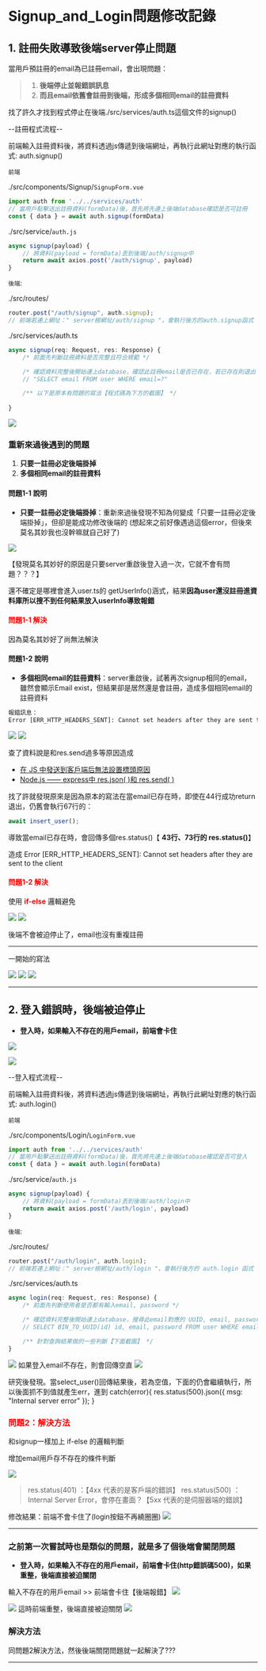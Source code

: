 # Signup_and_Login問題修改記錄

## 1. 註冊失敗導致後端server停止問題

當用戶預註冊的email為已註冊email，會出現問題：

>1. **後端停止並報錯誤訊息**
>2. **而且email依舊會註冊到後端，形成多個相同email的註冊資料**

找了許久才找到程式停止在後端./src/services/auth.ts這個文件的signup()

--註冊程式流程--

前端輸入註冊資料後，將資料透過js傳遞到後端網址，再執行此網址對應的執行函式: auth.signup()

`前端`

./src/components/Signup/`SignupForm.vue`

```js
import auth from '../../services/auth'
// 當用戶點擊送出註冊資料(formData)後，首先將先連上後端database確認是否可註冊
const { data } = await auth.signup(formData)
```

./src/service/`auth.js`

```js
async signup(payload) {
    // 將資料(payload = formData)丟到後端/auth/signup中
    return await axios.post('/auth/signup', payload)
}
```

`後端`:

./src/routes/

```js
router.post("/auth/signup", auth.signup);
// 前端若連上網址：" server根網址/auth/signup "，會執行後方的auth.signup函式
```

./src/services/auth.ts

```js
async signup(req: Request, res: Response) {
    /* 前面先判斷註冊資料是否完整且符合規範 */

    /* 確認資料完整後開始連上database，確認此註冊email是否已存在，若已存在則退出 */
    // "SELECT email FROM user WHERE email=?"

    /** 以下是原本有問題的寫法【程式碼為下方的截圖】 */
    
}
```

![](https://i.imgur.com/CQayLxT.jpg)


### 重新來過後遇到的問題

1. **只要一註冊必定後端掛掉**
2. **多個相同email的註冊資料**

#### 問題1-1 說明

- **只要一註冊必定後端掛掉**：重新來過後發現不知為何變成「只要一註冊必定後端掛掉」，但卻是能成功修改後端的
(想起來之前好像遇過這個error，但後來莫名其妙我也沒幹嘛就自己好了)

![](https://i.imgur.com/dhC5Hq4.png)

【發現莫名其妙好的原因是只要server重啟後登入過一次，它就不會有問題？？？】

還不確定是哪裡會進入user.ts的 getUserInfo()涵式，結果**因為user還沒註冊進資料庫所以搜不到任何結果放入userInfo導致報錯**

#### **<font color="Red">問題1-1 解決</font>**

因為莫名其妙好了尚無法解決

#### 問題1-2 說明

- **多個相同email的註冊資料**：server重啟後，試著再次signup相同的email，雖然會顯示Email exist，但結果卻是居然還是會註冊，造成多個相同email的註冊資料

```cmd
報錯訊息：
Error [ERR_HTTP_HEADERS_SENT]: Cannot set headers after they are sent to the client
```

![](https://i.imgur.com/nzu3ooJ.png)
![](https://i.imgur.com/SyUTy3E.png)

查了資料說是和res.send過多等原因造成

- [在 JS 中發送到客戶端后無法設置標頭原因](https://bobbyhadz.com/blog/javascript-error-cannot-set-headers-after-they-are-sent-to-client)
- [Node.js —— express中 res.json( )和 res.send( )](https://blog.csdn.net/starter_____/article/details/79068894)

找了許就發現原來是因為原本的寫法在當email已存在時，即使在44行成功return退出，仍舊會執行67行的：

```js
await insert_user(); 
```

導致當email已存在時，會回傳多個res.status()【 **43行、73行的 res.status()**】

造成 Error [ERR_HTTP_HEADERS_SENT]: Cannot set headers after they are sent to the client

#### **<font color="Red">問題1-2 解決</font>**

使用 **<font color="Red">if-else</font>** 邏輯避免

![](https://i.imgur.com/UHkukQF.png)
![](https://i.imgur.com/kQermEK.png)

後端不會被迫停止了，email也沒有重複註冊

---
一開始的寫法

![](https://i.imgur.com/Q4kddKm.jpg)
![](https://i.imgur.com/xTaouNL.jpg)
![](https://i.imgur.com/ywhnQqJ.jpg)

---

## 2. 登入錯誤時，後端被迫停止

- **登入時，如果輸入不存在的用戶email，前端會卡住**

![](https://i.imgur.com/2NqY5rp.png)

![](https://i.imgur.com/dyIsrCa.png)

--登入程式流程--

前端輸入註冊資料後，將資料透過js傳遞到後端網址，再執行此網址對應的執行函式: auth.login()

`前端`

./src/components/Login/`LoginForm.vue`

```js
import auth from '../../services/auth'
// 當用戶點擊送出註冊資料(formData)後，首先將先連上後端database確認是否可登入
const { data } = await auth.login(formData)
```

./src/service/`auth.js`

```js
async signup(payload) {
    // 將資料(payload = formData)丟到後端/auth/login中
    return await axios.post('/auth/login', payload)
}
```

`後端`:

./src/routes/

```js
router.post("/auth/login", auth.login);
// 前端若連上網址：" server根網址/auth/login "，會執行後方的 auth.login 函式
```

./src/services/auth.ts

```js
async login(req: Request, res: Response) {
    /* 前面先判斷使用者是否都有輸入email, password */

    /* 確認資料完整後開始連上database，搜尋此email對應的 UUID, email, password*/
    // SELECT BIN_TO_UUID(id) id, email, password FROM user WHERE email=?

    /** 針對查詢結果做的一些判斷【下面截圖】 */    
}
```

![](https://i.imgur.com/4OBUm3l.png)
如果登入email不存在，則會回傳空直
![](https://i.imgur.com/EARv2pU.png)

研究後發現。當select_user()回傳結果後，若為空值，下面的仍會繼續執行，所以後面抓不到值就產生err，進到
catch(error){
    res.status(500).json({ msg: "Internal server error" });
}

### **<font color="Red">問題2：解決方法</font>**

和signup一樣加上 if-else 的邏輯判斷

增加email用戶存不存在的條件判斷

![](https://i.imgur.com/Ank6FI0.png)

>res.status(401) ：【4xx 代表的是客戶端的錯誤】
res.status(500) ： Internal Server Error，會停在畫面？【5xx 代表的是伺服器端的錯誤】

修改結果：前端不會卡住了(login按鈕不再繞圈圈)
![](https://i.imgur.com/VhzApUW.png)

---

### 之前第一次嘗試時也是類似的問題，就是多了個後端會關閉問題

- **登入時，如果輸入不存在的用戶email，前端會卡住(http錯誤碼500)，如果重整，後端直接被迫關閉**

輸入不存在的用戶email >> 前端會卡住【後端報錯】
![](https://i.imgur.com/I1tbUyf.png)

![](https://i.imgur.com/JNX3orb.png)
這時前端重整，後端直接被迫關閉
![](https://i.imgur.com/xz3vtVP.jpg)

### 解決方法

同問題2解決方法，然後後端關閉問題就一起解決了???

---
